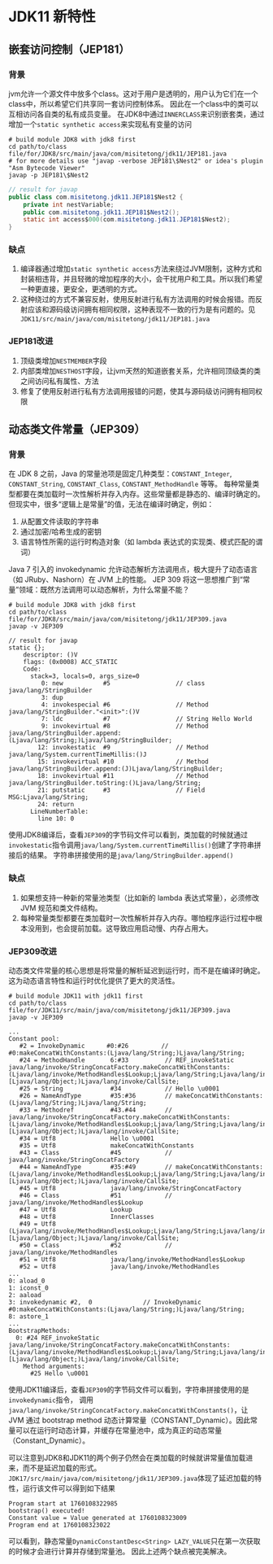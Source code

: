 # JDK11 新特性

## 嵌套访问控制（JEP181）

### 背景
jvm允许一个源文件中放多个class。这对于用户是透明的，用户认为它们在一个class中，所以希望它们共享同一套访问控制体系。
因此在一个class中的类可以互相访问各自类的私有成员变量。
在JDK8中通过`INNERCLASS`来识别嵌套类，通过增加一个`static synthetic access`来实现私有变量的访问
```shell
# build module JDK8 with jdk8 first
cd path/to/class file/for/JDK8/src/main/java/com/misitetong/jdk11/JEP181.java
# for more details use "javap -verbose JEP181\$Nest2" or idea's plugin "Asm Bytecode Viewer"
javap -p JEP181\$Nest2 
```
```java
// result for javap
public class com.misitetong.jdk11.JEP181$Nest2 {
    private int nestVariable;
    public com.misitetong.jdk11.JEP181$Nest2();
    static int access$000(com.misitetong.jdk11.JEP181$Nest2);
}
```
### 缺点
1. 编译器通过增加`static synthetic access`方法来绕过JVM限制，这种方式和封装相违背，并且轻微的增加程序的大小，会干扰用户和工具。所以我们希望一种更直接，更安全，更透明的方式。
2. 这种绕过的方式不兼容反射，使用反射进行私有方法调用的时候会报错。而反射应该和源码级访问拥有相同权限，这种表现不一致的行为是有问题的。见`JDK11/src/main/java/com/misitetong/jdk11/JEP181.java`

### JEP181改进

1. 顶级类增加`NESTMEMBER`字段
2. 内部类增加`NESTHOST`字段，让jvm天然的知道嵌套关系，允许相同顶级类的类之间访问私有属性、方法
3. 修复了使用反射进行私有方法调用报错的问题，使其与源码级访问拥有相同权限

## 动态类文件常量（JEP309）
### 背景
在 JDK 8 之前，Java 的常量池项是固定几种类型：`CONSTANT_Integer`, `CONSTANT_String`, `CONSTANT_Class`, `CONSTANT_MethodHandle` 等等。
每种常量类型都要在类加载时一次性解析并存入内存。这些常量都是静态的、编译时确定的。但现实中，很多“逻辑上是常量”的值，无法在编译时确定，例如：
1. 从配置文件读取的字符串
2. 通过加密/哈希生成的密钥
3. 语言特性所需的运行时构造对象（如 lambda 表达式的实现类、模式匹配的谓词）

Java 7 引入的 invokedynamic 允许动态解析方法调用点，极大提升了动态语言（如 JRuby、Nashorn）在 JVM 上的性能。
JEP 309 将这一思想推广到“常量”领域：既然方法调用可以动态解析，为什么常量不能？
```shell
# build module JDK8 with jdk8 first
cd path/to/class file/for/JDK8/src/main/java/com/misitetong/jdk11/JEP309.java
javap -v JEP309
```
```text
// result for javap
static {};
    descriptor: ()V
    flags: (0x0008) ACC_STATIC
    Code:
      stack=3, locals=0, args_size=0
         0: new           #5                  // class java/lang/StringBuilder
         3: dup
         4: invokespecial #6                  // Method java/lang/StringBuilder."<init>":()V
         7: ldc           #7                  // String Hello World
         9: invokevirtual #8                  // Method java/lang/StringBuilder.append:(Ljava/lang/String;)Ljava/lang/StringBuilder;
        12: invokestatic  #9                  // Method java/lang/System.currentTimeMillis:()J
        15: invokevirtual #10                 // Method java/lang/StringBuilder.append:(J)Ljava/lang/StringBuilder;
        18: invokevirtual #11                 // Method java/lang/StringBuilder.toString:()Ljava/lang/String;
        21: putstatic     #3                  // Field MSG:Ljava/lang/String;
        24: return
      LineNumberTable:
        line 10: 0
```
使用JDK8编译后，查看`JEP309`的字节码文件可以看到，类加载的时候就通过`invokestatic`指令调用`java/lang/System.currentTimeMillis()`创建了字符串拼接后的结果。
字符串拼接使用的是`java/lang/StringBuilder.append()`

### 缺点
1. 如果想支持一种新的常量池类型（比如新的 lambda 表达式常量），必须修改 JVM 规范和类文件结构。
2. 每种常量类型都要在类加载时一次性解析并存入内存。哪怕程序运行过程中根本没用到，也会提前加载。这导致应用启动慢、内存占用大。

### JEP309改进
动态类文件常量的核心思想是将常量的解析延迟到运行时，而不是在编译时确定。这为动态语言特性和运行时优化提供了更大的灵活性。
```shell
# build module JDK11 with jdk11 first
cd path/to/class file/for/JDK11/src/main/java/com/misitetong/jdk11/JEP309.java
javap -v JEP309
```
```text
...
Constant pool:
   #2 = InvokeDynamic      #0:#26         // #0:makeConcatWithConstants:(Ljava/lang/String;)Ljava/lang/String;
   #24 = MethodHandle       6:#33          // REF_invokeStatic java/lang/invoke/StringConcatFactory.makeConcatWithConstants:(Ljava/lang/invoke/MethodHandles$Lookup;Ljava/lang/String;Ljava/lang/invoke/MethodType;Ljava/lang/String;[Ljava/lang/Object;)Ljava/lang/invoke/CallSite;
   #25 = String             #34            // Hello \u0001
   #26 = NameAndType        #35:#36        // makeConcatWithConstants:(Ljava/lang/String;)Ljava/lang/String;
   #33 = Methodref          #43.#44        // java/lang/invoke/StringConcatFactory.makeConcatWithConstants:(Ljava/lang/invoke/MethodHandles$Lookup;Ljava/lang/String;Ljava/lang/invoke/MethodType;Ljava/lang/String;[Ljava/lang/Object;)Ljava/lang/invoke/CallSite;
   #34 = Utf8               Hello \u0001
   #35 = Utf8               makeConcatWithConstants
   #43 = Class              #45            // java/lang/invoke/StringConcatFactory
   #44 = NameAndType        #35:#49        // makeConcatWithConstants:(Ljava/lang/invoke/MethodHandles$Lookup;Ljava/lang/String;Ljava/lang/invoke/MethodType;Ljava/lang/String;[Ljava/lang/Object;)Ljava/lang/invoke/CallSite;
   #45 = Utf8               java/lang/invoke/StringConcatFactory
   #46 = Class              #51            // java/lang/invoke/MethodHandles$Lookup
   #47 = Utf8               Lookup
   #48 = Utf8               InnerClasses
   #49 = Utf8               (Ljava/lang/invoke/MethodHandles$Lookup;Ljava/lang/String;Ljava/lang/invoke/MethodType;Ljava/lang/String;[Ljava/lang/Object;)Ljava/lang/invoke/CallSite;
   #50 = Class              #52            // java/lang/invoke/MethodHandles
   #51 = Utf8               java/lang/invoke/MethodHandles$Lookup
   #52 = Utf8               java/lang/invoke/MethodHandles
...
0: aload_0
1: iconst_0
2: aaload
3: invokedynamic #2,  0              // InvokeDynamic #0:makeConcatWithConstants:(Ljava/lang/String;)Ljava/lang/String;
8: astore_1
...
BootstrapMethods:
  0: #24 REF_invokeStatic java/lang/invoke/StringConcatFactory.makeConcatWithConstants:(Ljava/lang/invoke/MethodHandles$Lookup;Ljava/lang/String;Ljava/lang/invoke/MethodType;Ljava/lang/String;[Ljava/lang/Object;)Ljava/lang/invoke/CallSite;
    Method arguments:
      #25 Hello \u0001
```
使用JDK11编译后，查看`JEP309`的字节码文件可以看到，字符串拼接使用的是`invokedynamic`指令，
调用 `java/lang/invoke/StringConcatFactory.makeConcatWithConstants()`，让
JVM 通过 bootstrap method 动态计算常量（CONSTANT_Dynamic）。因此常量可以在运行时动态计算，并缓存在常量池中，成为真正的动态常量（Constant_Dynamic）。

可以注意到JDK8和JDK11的两个例子仍然会在类加载的时候就讲常量值加载进来，而不是延迟加载的形式。
`JDK17/src/main/java/com/misitetong/jdk11/JEP309.java`体现了延迟加载的特性，运行该文件可以得到如下结果
```text
Program start at 1760108322985
bootstrap() executed!
Constant value = Value generated at 1760108323009
Program end at 1760108323022
```
可以看到，静态常量`DynamicConstantDesc<String> LAZY_VALUE`只在第一次获取的时候才会进行计算并存储到常量池。
因此上述两个缺点被完美解决。
